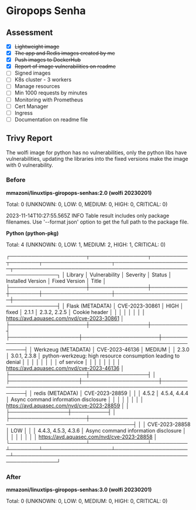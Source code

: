 # Giropops Senha

## Assessment

- [x] ~~Lightweight image~~
- [x] ~~The app and Redis images created by me~~
- [x] ~~Push images to DockerHub~~
- [x] ~~Report of image vulnerabilities on readme~~
- [ ] Signed images
- [ ] K8s cluster - 3 workers
- [ ] Manage resources
- [ ] Min 1000 requests by minutes
- [ ] Monitoring with Prometheus
- [ ] Cert Manager
- [ ] Ingress
- [ ] Documentation on readme file

## Trivy Report

The wolfi image for python has no vulnerabilities, only the python libs have vulnerabilities, updating the libraries into the fixed versions make the image with 0 vulnerability.

### Before

**mmazoni/linuxtips-giropops-senhas:2.0 (wolfi 20230201)**

Total: 0 (UNKNOWN: 0, LOW: 0, MEDIUM: 0, HIGH: 0, CRITICAL: 0)

2023-11-14T10:27:55.565Z        INFO    Table result includes only package filenames. Use '--format json' option to get the full path to the package file.

**Python (python-pkg)**

Total: 4 (UNKNOWN: 0, LOW: 1, MEDIUM: 2, HIGH: 1, CRITICAL: 0)

┌─────────────────────┬────────────────┬──────────┬────────┬───────────────────┬─────────────────────┬──────────────────────────────────────────────────────────────┐
│       Library       │ Vulnerability  │ Severity │ Status │ Installed Version │    Fixed Version    │                            Title                             │
├─────────────────────┼────────────────┼──────────┼────────┼───────────────────┼─────────────────────┼──────────────────────────────────────────────────────────────┤
│ Flask (METADATA)    │ CVE-2023-30861 │ HIGH     │ fixed  │ 2.1.1             │ 2.3.2, 2.2.5        │ Cookie header                                                │
│                     │                │          │        │                   │                     │ https://avd.aquasec.com/nvd/cve-2023-30861                   │
├─────────────────────┼────────────────┼──────────┤        ├───────────────────┼─────────────────────┼──────────────────────────────────────────────────────────────┤
│ Werkzeug (METADATA) │ CVE-2023-46136 │ MEDIUM   │        │ 2.3.0             │ 3.0.1, 2.3.8        │ python-werkzeug: high resource consumption leading to denial │
│                     │                │          │        │                   │                     │ of service                                                   │
│                     │                │          │        │                   │                     │ https://avd.aquasec.com/nvd/cve-2023-46136                   │
├─────────────────────┼────────────────┤          │        ├───────────────────┼─────────────────────┼──────────────────────────────────────────────────────────────┤
│ redis (METADATA)    │ CVE-2023-28859 │          │        │ 4.5.2             │ 4.5.4, 4.4.4        │ Async command information disclosure                         │
│                     │                │          │        │                   │                     │ https://avd.aquasec.com/nvd/cve-2023-28859                   │
│                     ├────────────────┼──────────┤        │                   ├─────────────────────┼──────────────────────────────────────────────────────────────┤
│                     │ CVE-2023-28858 │ LOW      │        │                   │ 4.4.3, 4.5.3, 4.3.6 │ Async command information disclosure                         │
│                     │                │          │        │                   │                     │ https://avd.aquasec.com/nvd/cve-2023-28858                   │
└─────────────────────┴────────────────┴──────────┴────────┴───────────────────┴─────────────────────┴──────────────────────────────────────────────────────────────┘


### After

**mmazoni/linuxtips-giropops-senhas:3.0 (wolfi 20230201)**

Total: 0 (UNKNOWN: 0, LOW: 0, MEDIUM: 0, HIGH: 0, CRITICAL: 0)
